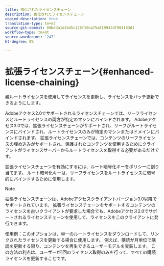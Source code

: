 ```yaml
---
title: 強化されたライセンスチェーン
description: 強化されたライセンスチェーン
copied-description: true
translation-type: tm+mt
source-git-commit: 89bdda1d4bd5c126f19ba75a819942df901183d1
workflow-type: tm+mt
source-wordcount: '247'
ht-degree: 0%

---
```



# 拡張ライセンスチェーン{#enhanced-license-chaining}

親ルートライセンスを使用してライセンスを更新し、ライセンスをバッチ更新できるようにします。

Adobeアクセス2.0でサポートされるライセンスチェーンでは、リーフライセンスとルートライセンスの両方が特定のマシンにバインドされます。 Adobeアクセス3.0では、拡張ライセンスチェーンがサポートされ、リーフがルートライセンスにバインドされ、ルートライセンスのみが特定のマシンまたはドメインにバインドされます。 拡張ライセンスチェーンでは、コンテンツのリーフライセンスの埋め込みがサポートされ、保護されたコンテンツを使用するためにクライアントがライセンスサーバーからルートライセンスを取得する必要があるだけです。

拡張ライセンスチェーンを有効にするには、ルート暗号化キーをポリシーに割り当てます。 ルート暗号化キーは、リーフライセンスをルートライセンスに暗号的にバインドするために使用します。

>[!NOTE]
>
>拡張ライセンスチェーンは、Adobeアクセスクライアントバージョン3.0以降でサポートされています。 拡張ライセンスチェーンをサポートするコンテンツのライセンスを古いクライアントが要求した場合でも、Adobeアクセス2.0でサポートされるライセンスチェーンを使用して、ライセンスをこのクライアントに発行できます。

使用例：このオプションは、単一のルートライセンスをダウンロードして、リンクされたライセンスを更新する場合に使用します。 例えば、購読が月単位で購読を更新する限り、コンテンツを再生できるユーザーモデルを実装します。 この方法の利点は、ユーザーが1回のライセンス取得のみを行って、すべての購読ライセンスを更新することです。
